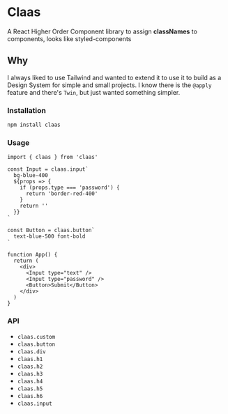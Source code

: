 # Claas
A React Higher Order Component library to assign **classNames** to components, looks like styled-components

## Why
I always liked to use Tailwind and wanted to extend it to use it to build as a Design System for simple and small projects. I know there is the `@apply` feature and there's `Twin`, but just wanted something simpler.

### Installation 
```bash
npm install claas
```

### Usage
```tsx
import { claas } from 'claas'

const Input = claas.input`
  bg-blue-400
  ${props => {
    if (props.type === 'password') {
      return 'border-red-400'
    }
    return ''
  }}
`

const Button = claas.button`
  text-blue-500 font-bold
`

function App() {
  return (
    <div>
      <Input type="text" />
      <Input type="password" />
      <Button>Submit</Button>
    </div>
  )
}

```


### API
- `claas.custom`
- `claas.button`
- `claas.div`
- `claas.h1`
- `claas.h2`
- `claas.h3`
- `claas.h4`
- `claas.h5`
- `claas.h6`
- `claas.input`
